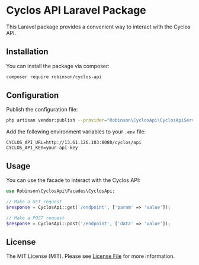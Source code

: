 # Cyclos API Laravel Package

This Laravel package provides a convenient way to interact with the Cyclos API.

## Installation

You can install the package via composer:

```bash
composer require robinson/cyclos-api
```

## Configuration

Publish the configuration file:

```bash
php artisan vendor:publish --provider="Robinson\CyclosApi\CyclosApiServiceProvider"
```

Add the following environment variables to your `.env` file:

```env
CYCLOS_API_URL=http://13.61.126.103:8080/cyclos/api
CYCLOS_API_KEY=your-api-key
```

## Usage

You can use the facade to interact with the Cyclos API:

```php
use Robinson\CyclosApi\Facades\CyclosApi;

// Make a GET request
$response = CyclosApi::get('/endpoint', ['param' => 'value']);

// Make a POST request
$response = CyclosApi::post('/endpoint', ['data' => 'value']);
```

## License

The MIT License (MIT). Please see [License File](LICENSE.md) for more information.
